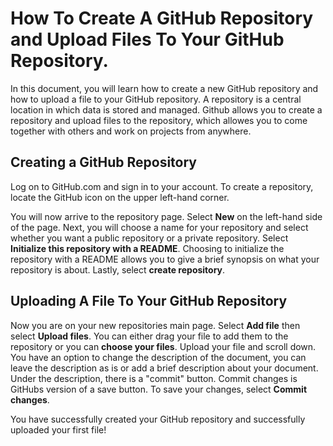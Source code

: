 <h1>How To Create A GitHub Repository and Upload Files To Your GitHub Repository. </h1>

In this document, you will learn how to create a new GitHub repository and how to upload a file to your GitHub repository.
A repository is a central location in which data is stored and managed. Github allows you to create a repository and upload files to the repository, which
allowes you to come together with others and work on projects from anywhere.

<h2>Creating a GitHub Repository</h2>

Log on to GitHub.com and sign in to your account. To create a repository, locate the GitHub icon on the upper left-hand corner.

You will now arrive to the repository page. Select <b>New</b> on the left-hand side of the page.
Next, you will choose a name for your repository and select whether 
you want a public repository or a private repository. Select <b>Initialize this repository with a README</b>. Choosing to 
initialize the repository with a README allows you to give a brief synopsis on what your repository is about. 
Lastly, select <b>create repository</b>.

<h2> Uploading A File To Your GitHub Repository</h2>

Now you are on your new repositories main page. Select <b>Add file</b> then select <b>Upload files</b>.
You can either drag your file to add them to the repository or you can <b>choose your files</b>. Upload your file and scroll down.
You have an option to change the description of the document, you can leave the description as is or add a brief
description about your document. Under the description, there is a "commit" button. Commit changes is GitHubs version of a save button.
To save your changes, select <b>Commit changes</b>.



You have successfully created your GitHub repository and successfully uploaded your first file!
